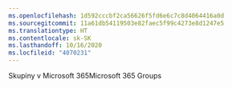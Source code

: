 ```yaml
---
ms.openlocfilehash: 1d592cccbf2ca56626f5fd6e6c7c8d4064416a0d
ms.sourcegitcommit: 11a61db54119503e82faec5f99c4273e8d1247e5
ms.translationtype: HT
ms.contentlocale: sk-SK
ms.lasthandoff: 10/16/2020
ms.locfileid: "4070231"
---
```

<span data-ttu-id="69188-101">Skupiny v Microsoft 365</span><span class="sxs-lookup"><span data-stu-id="69188-101">Microsoft 365 Groups</span></span>